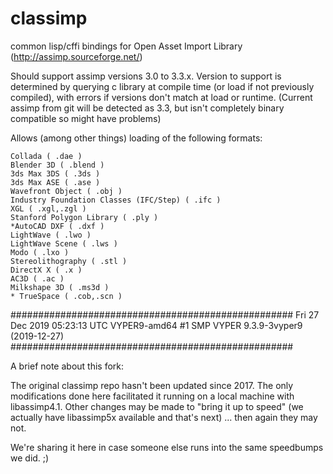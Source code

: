classimp
========

common lisp/cffi bindings for Open Asset Import Library (http://assimp.sourceforge.net/)

Should support assimp versions 3.0 to 3.3.x. Version to support is
determined by querying c library at compile time (or load if not
previously compiled), with errors if versions don't match at load or
runtime. (Current assimp from git will be detected as 3.3, but isn't
completely binary compatible so might have problems)


Allows (among other things) loading of the following formats:

    Collada ( .dae )
    Blender 3D ( .blend )
    3ds Max 3DS ( .3ds )
    3ds Max ASE ( .ase )
    Wavefront Object ( .obj )
    Industry Foundation Classes (IFC/Step) ( .ifc )
    XGL ( .xgl,.zgl )
    Stanford Polygon Library ( .ply )
    *AutoCAD DXF ( .dxf )
    LightWave ( .lwo )
    LightWave Scene ( .lws )
    Modo ( .lxo )
    Stereolithography ( .stl )
    DirectX X ( .x )
    AC3D ( .ac )
    Milkshape 3D ( .ms3d )
    * TrueSpace ( .cob,.scn )

###################################################
Fri 27 Dec 2019 05:23:13 UTC
VYPER9-amd64 #1 SMP VYPER 9.3.9-3vyper9 (2019-12-27)
###################################################

A brief note about this fork:

The original classimp repo hasn't been updated since 2017. The only
modifications done here facilitated it running on a local machine with
libassimp4.1.  Other changes may be made to "bring it up to speed" (we actually
have libassimp5x available and that's next) ... then again they may not.

We're sharing it here in case someone else runs into the same speedbumps we did.
;)



